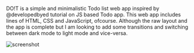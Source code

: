 DO!T is a simple and minimalistic Todo list web app inspired by @developedbyed tutorial on JS based Todo app. This web app includes lines of HTML, CSS and JavaScript, ofcourse.
Although the raw layout and the app is complete but I am looking to add some transitions and switching between dark mode to light mode and vice-versa.

![screenshot](https://user-images.githubusercontent.com/52995399/103414017-1c820400-4ba2-11eb-85c0-5755a0c9a0e0.png)

